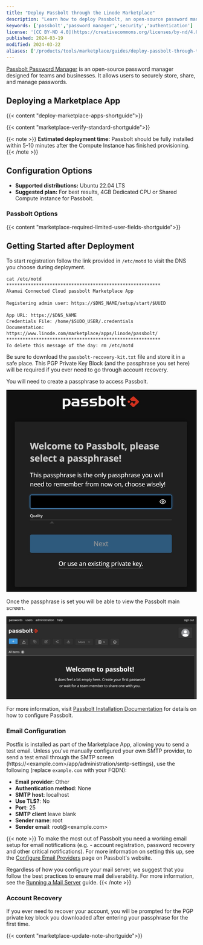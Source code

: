 ```yaml
---
title: "Deploy Passbolt through the Linode Marketplace"
description: "Learn how to deploy Passbolt, an open-source password manager, on the Akamai cloud computing platform."
keywords: ['passbolt','password manager','security','authentication']
license: '[CC BY-ND 4.0](https://creativecommons.org/licenses/by-nd/4.0)'
published: 2024-03-19
modified: 2024-03-22
aliases: ['/products/tools/marketplace/guides/deploy-passbolt-through-the-linode-marketplace/']
---
```


[Passbolt Password Manager](https://github.com/passbolt/passbolt_api) is an open-source password manager designed for teams and businesses. It allows users to securely store, share, and manage passwords.

## Deploying a Marketplace App

{{< content "deploy-marketplace-apps-shortguide">}}

{{< content "marketplace-verify-standard-shortguide">}}

{{< note >}}
**Estimated deployment time:** Passbolt should be fully installed within 5-10 minutes after the Compute Instance has finished provisioning.
{{< /note >}}

## Configuration Options

- **Supported distributions:** Ubuntu 22.04 LTS
- **Suggested plan:** For best results, 4GB Dedicated CPU or Shared Compute instance for Passbolt.

### Passbolt Options

{{< content "marketplace-required-limited-user-fields-shortguide">}}

## Getting Started after Deployment

To start registration follow the link provided in `/etc/motd` to visit the DNS you choose during deployment.

```output
cat /etc/motd
*********************************************************
Akamai Connected Cloud passbolt Marketplace App

Registering admin user: https://$DNS_NAME/setup/start/$UUID

App URL: https://$DNS_NAME
Credentials File: /home/$SUDO_USER/.credentials
Documentation: https://www.linode.com/marketplace/apps/linode/passbolt/
*********************************************************
To delete this message of the day: rm /etc/motd
```

Be sure to download the `passbolt-recovery-kit.txt` file and store it in a safe place. This PGP Private Key Block  (and the passphrase you set here) will be required if you ever need to go through account recovery.

You will need to create a passphrase to access Passbolt.

![Screenshot of Passbolt passphrase](passphrase_screen.jpg)

Once the passphrase is set you will be able to view the Passbolt main screen.

![Screenshot of Passbolt main screen](passbolt_mainscreen.jpg)

For more information, visit [Passbolt Installation Documentation](https://help.passbolt.com/hosting/install/ce/ubuntu/ubuntu.html) for details on how to configure Passbolt.

### Email Configuration

Postfix is installed as part of the Marketplace App, allowing you to send a test email. Unless you've manually configured your own SMTP provider, to send a test email through the SMTP screen (https://<example.com>/app/administration/smtp-settings), use the following (replace `example.com` with your FQDN):

* **Email provider**: Other
* **Authentication method**: None
* **SMTP host**: localhost
* **Use TLS?**: No
* **Port**: 25
* **SMTP client** leave blank
* **Sender name**: root
* **Sender email**: root@<example.com>

{{< note >}}
To make the most out of Passbolt you need a working email setup for email notifications (e.g. - account registration, password recovery and other critical notifications). For more information on setting this up, see the [Configure Email Providers](https://help.passbolt.com/configure/email/setup) page on Passbolt's website.

Regardless of how you configure your mail server, we suggest that you follow the best practices to ensure mail deliverability. For more information, see the [Running a Mail Server](https://www.linode.com/docs/guides/running-a-mail-server/) guide.
{{< /note >}}

### Account Recovery
If you ever need to recover your account, you will be prompted for the PGP private key block you downloaded after entering your passphrase for the first time.

{{< content "marketplace-update-note-shortguide">}}